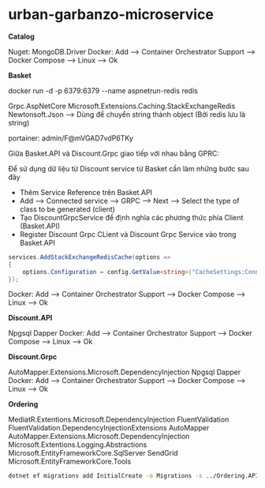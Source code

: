# urban-garbanzo-microservice

**Catalog**

Nuget: MongoDB.Driver
Docker: Add --> Container Orchestrator Support --> Docker Compose --> Linux --> Ok

**Basket**

docker run -d -p 6379:6379 --name aspnetrun-redis redis

Grpc.AspNetCore
Microsoft.Extensions.Caching.StackExchangeRedis
Newtonsoft.Json --> Dùng để chuyển string thành object (Bởi redis lưu là string)

portainer: admin/F@mVGAD7vdP6TKy

Giữa Basket.API và Discount.Grpc giao tiếp với nhau bằng GPRC:

Để sử dụng dữ liệu từ Discount service từ Basket cần làm những bước sau đây

- Thêm Service Reference trên Basket.API
- Add --> Connected service --> GRPC --> Next --> Select the type of class to be generated (client)
- Tạo DiscountGrpcService để định nghĩa các phương thức phía Client (Basket.API)
- Register Discount Grpc CLient và Discount Grpc Service vào trong Basket.API

```C#
services.AddStackExchangeRedisCache(options =>
{
    options.Configuration = config.GetValue<string>("CacheSettings:ConnectionString");
});
```

Docker: Add --> Container Orchestrator Support --> Docker Compose --> Linux --> Ok

**Discount.API**

Npgsql
Dapper
Docker: Add --> Container Orchestrator Support --> Docker Compose --> Linux --> Ok

**Discount.Grpc**

AutoMapper.Extensions.Microsoft.DependencyInjection
Npgsql
Dapper
Docker: Add --> Container Orchestrator Support --> Docker Compose --> Linux --> Ok

**Ordering**

MediatR.Extentions.Microsoft.DependencyInjection
FluentValidation
FluentValidation.DependencyInjectionExtensions
AutoMapper
AutoMapper.Extensions.Microsoft.DependencyInjection
Microsoft.Extentions.Logging.Abstractions
Microsoft.EntityFrameworkCore.SqlServer
SendGrid
Microsoft.EntityFrameworkCore.Tools

```bash
dotnet ef migrations add InitialCreate -o Migrations -s ../Ordering.API/Ordering.API.csproj
```

